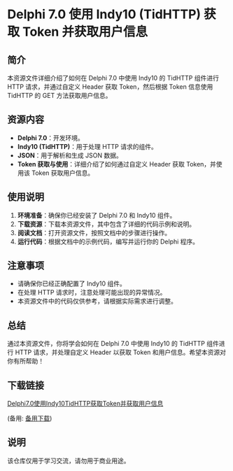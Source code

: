 # Delphi 7.0 使用 Indy10 (TidHTTP) 获取 Token 并获取用户信息

## 简介

本资源文件详细介绍了如何在 Delphi 7.0 中使用 Indy10 的 TidHTTP 组件进行 HTTP 请求，并通过自定义 Header 获取 Token，然后根据 Token 信息使用 TidHTTP 的 GET 方法获取用户信息。

## 资源内容

- **Delphi 7.0**：开发环境。
- **Indy10 (TidHTTP)**：用于处理 HTTP 请求的组件。
- **JSON**：用于解析和生成 JSON 数据。
- **Token 获取与使用**：详细介绍了如何通过自定义 Header 获取 Token，并使用该 Token 获取用户信息。

## 使用说明

1. **环境准备**：确保你已经安装了 Delphi 7.0 和 Indy10 组件。
2. **下载资源**：下载本资源文件，其中包含了详细的代码示例和说明。
3. **阅读文档**：打开资源文件，按照文档中的步骤进行操作。
4. **运行代码**：根据文档中的示例代码，编写并运行你的 Delphi 程序。

## 注意事项

- 请确保你已经正确配置了 Indy10 组件。
- 在处理 HTTP 请求时，注意处理可能出现的异常情况。
- 本资源文件中的代码仅供参考，请根据实际需求进行调整。

## 总结

通过本资源文件，你将学会如何在 Delphi 7.0 中使用 Indy10 的 TidHTTP 组件进行 HTTP 请求，并处理自定义 Header 以获取 Token 和用户信息。希望本资源对你有所帮助！

## 下载链接
[Delphi7.0使用Indy10TidHTTP获取Token并获取用户信息](https://pan.quark.cn/s/64d8117eb937) 

(备用: [备用下载](https://pan.baidu.com/s/12Jqbz6v6gMIcXtMiyY9Lzw?pwd=1234))

## 说明

该仓库仅用于学习交流，请勿用于商业用途。

